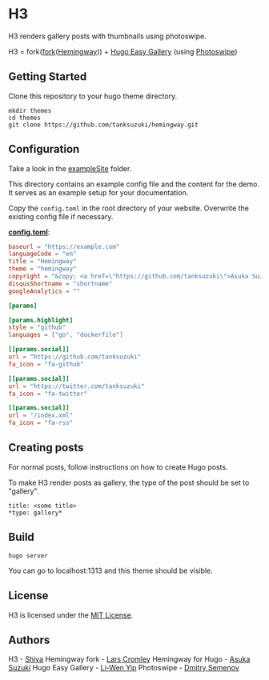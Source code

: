 # H3

H3 renders gallery posts with thumbnails using photoswipe. 

H3 = fork\([fork][2]\([Hemingway][1])) + [Hugo Easy Gallery][3] \(using [Photoswipe][4]\)

## Getting Started

Clone this repository to your hugo theme directory.

```
mkdir themes
cd themes
git clone https://github.com/tanksuzuki/hemingway.git
```

## Configuration

Take a look in the [exampleSite](https://github.com/tanksuzuki/hemingway/tree/master/exampleSite) folder.

This directory contains an example config file and the content for the demo.
It serves as an example setup for your documentation.

Copy the `config.toml` in the root directory of your website. Overwrite the existing config file if necessary.

__[config.toml](https://github.com/tanksuzuki/hemingway/blob/master/exampleSite/config.toml)__:

```toml
baseurl = "https://example.com"
languageCode = "en"
title = "Hemingway"
theme = "hemingway"
copyright = "&copy; <a href=\"https://github.com/tanksuzuki\">Asuka Suzuki</a> 2016"
disqusShortname = "shortname"
googleAnalytics = ""

[params]

[params.highlight]
style = "github"
languages = ["go", "dockerfile"]

[[params.social]]
url = "https://github.com/tanksuzuki"
fa_icon = "fa-github"

[[params.social]]
url = "https://twitter.com/tanksuzuki"
fa_icon = "fa-twitter"

[[params.social]]
url = "/index.xml"
fa_icon = "fa-rss"
```

## Creating posts

For normal posts, follow instructions on how to create Hugo posts.

To make H3 render posts as gallery, the type of the post should be set to "gallery".

```
title: <some title>
*type: gallery*
```

## Build

```
hugo server
```

You can go to localhost:1313 and this theme should be visible.

## License

H3 is licensed under the [MIT License](LICENSE.md).

## Authors

H3 - [Shiva](http://github.com/shiva)
Hemingway fork - [Lars Cromley](https://github.com/callmeradical)
Hemingway for Hugo - [Asuka Suzuki](https://github.com/tanksuzuki)
Hugo Easy Gallery - [Li-Wen Yip](https://github.com/liwenyip)
Photoswipe - [Dmitry Semenov](https://github.com/dimsemenov)

[1]: https://github.com/tanksuzuki/hemingway
[2]: https://github.com/callmeradical/hemingway
[3]: https://github.com/liwenyip/hugo-easy-gallery
[4]: https://github.com/dimsemenov/PhotoSwipe
